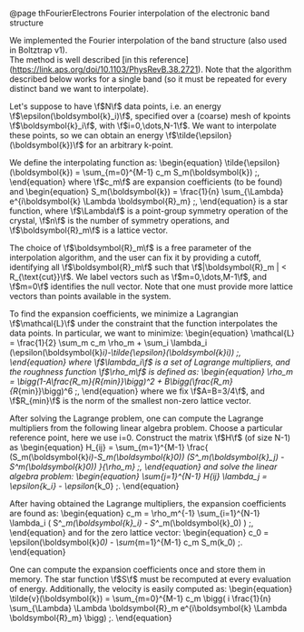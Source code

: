 @page thFourierElectrons Fourier interpolation of the electronic band structure

We implemented the Fourier interpolation of the band structure (also used in Boltztrap v1).  
The method is well described [in this reference] (https://link.aps.org/doi/10.1103/PhysRevB.38.2721).
Note that the algorithm described below works for a single band (so it must be repeated for every distinct band we want to interpolate).

Let's suppose to have \f$N\f$ data points, i.e. an energy \f$\epsilon(\boldsymbol{k}_i)\f$, specified over a (coarse) mesh of kpoints \f$\boldsymbol{k}_i\f$, with \f$i=0,\dots,N-1\f$.
We want to interpolate these points, so we can obtain an energy \f$\tilde{\epsilon}(\boldsymbol{k})\f$ for an arbitrary k-point.

We define the interpolating function as:
\begin{equation}
\tilde{\epsilon}(\boldsymbol{k}) = \sum_{m=0}^{M-1} c_m S_m(\boldsymbol{k}) \;,
\end{equation}
where \f$c_m\f$ are expansion coefficients (to be found) and
\begin{equation}
S_m(\boldsymbol{k}) = \frac{1}{n} \sum_{\Lambda} e^{i\boldsymbol{k} \Lambda \boldsymbol{R}_m} \;,
\end{equation}
is a star function, where \f$\Lambda\f$ is a point-group symmetry operation of the crystal, \f$n\f$ is the number of symmetry operations, and \f$\boldsymbol{R}_m\f$ is a lattice vector.

The choice of \f$\boldsymbol{R}_m\f$ is a free parameter of the interpolation algorithm, and the user can fix it by providing a cutoff, identifying all \f$\boldsymbol{R}_m\f$ such that \f$|\boldsymbol{R}_m | < R_{\text{cut}}\f$.
We label vectors such as \f$m=0,\dots,M-1\f$, and \f$m=0\f$ identifies the null vector.
Note that one must provide more lattice vectors than points available in the system.

To find the expansion coefficients, we minimize a Lagrangian \f$\mathcal{L}\f$ under the constraint that the function interpolates the data points.
In particular, we want to minimize:
\begin{equation}
\mathcal{L} = \frac{1}{2} \sum_m c_m \rho_m + \sum_i \lambda_i (\epsilon(\boldsymbol{k}_i)-\tilde{\epsilon}(\boldsymbol{k}_i)) \;,
\end{equation}
where \f$\lambda_i\f$ is a set of Lagrange multipliers, and the roughness function \f$\rho_m\f$ is defined as:
\begin{equation}
\rho_m = \bigg(1-A\frac{R_m}{R_{min}}\bigg)^2 + B\bigg(\frac{R_m}{R_{min}}\bigg)^6  \;,
\end{equation}
where we fix \f$A=B=3/4\f$, and \f$R_{min}\f$ is the norm of the smallest non-zero lattice vector.

After solving the Lagrange problem, one can compute the Lagrange multipliers from the following linear algebra problem.
Choose a particular reference point, here we use i=0.
Construct the matrix \f$H\f$ (of size N-1) as
\begin{equation}
H_{ij} = \sum_{m=1}^{M-1} \frac{ (S_m(\boldsymbol{k}_i)-S_m(\boldsymbol{k}_0)) (S^*_m(\boldsymbol{k}_j) - S^*_m(\boldsymbol{k}_0)) }{\rho_m} \;,
\end{equation}
and solve the linear algebra problem:
\begin{equation}
\sum_{j=1}^{N-1} H_{ij} \lambda_j = \epsilon_{k_i} - \epsilon_{k_0} \;.
\end{equation}

After having obtained the Lagrange multipliers, the expansion coefficients are found as:
\begin{equation}
c_m = \rho_m^{-1} \sum_{i=1}^{N-1} \lambda_i ( S^*_m(\boldsymbol{k}_i) - S^*_m(\boldsymbol{k}_0) ) \;,
\end{equation}
and for the zero lattice vector:
\begin{equation}
c_0 = \epsilon(\boldsymbol{k}_0) - \sum_{m=1}^{M-1} c_m S_m(k_0) \;.
\end{equation}

One can compute the expansion coefficients once and store them in memory.
The star function \f$S\f$ must be recomputed at every evaluation of energy.
Additionally, the velocity is easily computed as:
\begin{equation}
\tilde{v}(\boldsymbol{k}) = \sum_{m=0}^{M-1} c_m \bigg( i \frac{1}{n} \sum_{\Lambda}  \Lambda \boldsymbol{R}_m e^{i\boldsymbol{k} \Lambda \boldsymbol{R}_m} \bigg) \;.
\end{equation}


